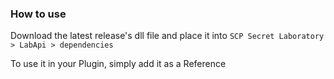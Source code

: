 ﻿### How to use
Download the latest release's dll file and place it into `SCP Secret Laboratory > LabApi > dependencies`

To use it in your Plugin, simply add it as a Reference